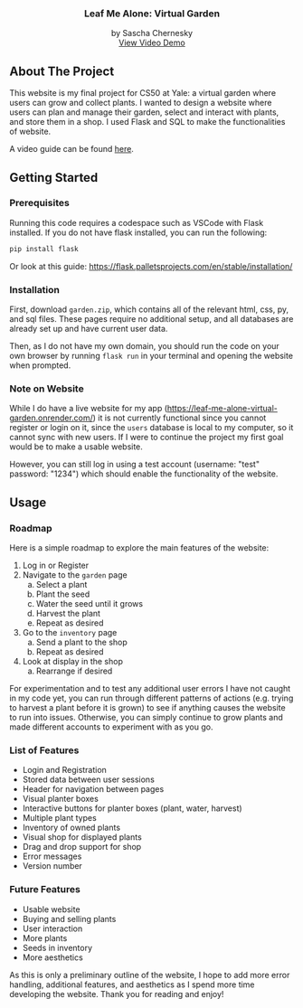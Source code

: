 <h3 align="center">Leaf Me Alone: Virtual Garden</h3>

  <p align="center">
    by Sascha Chernesky
    <br />
    <a href="https://youtu.be/CHeysu_nVqY">View Video Demo</a>
  </p>
</div>

## About The Project

This website is my final project for CS50 at Yale: a virtual garden where users can grow and collect plants. I wanted to design a website where users can plan and manage their garden, select and interact with plants, and store them in a shop. I used Flask and SQL to make the functionalities of website.

A video guide can be found [here](https://youtu.be/CHeysu_nVqY).

## Getting Started

### Prerequisites

Running this code requires a codespace such as VSCode with Flask installed. If you do not have flask installed, you can run the following:
  ```sh
  pip install flask
  ```

Or look at this guide: https://flask.palletsprojects.com/en/stable/installation/

### Installation

First, download `garden.zip`, which contains all of the relevant html, css, py, and sql files. These pages require no additional setup, and all databases are already set up and have current user data.

Then, as I do not have my own domain, you should run the code on your own browser by running `flask run` in your terminal and opening the website when prompted.

### Note on Website

While I do have a live website for my app (https://leaf-me-alone-virtual-garden.onrender.com/) it is not currently functional since you cannot register or login on it, since the `users` database is local to my computer, so it cannot sync with new users. If I were to continue the project my first goal would be to make a usable website.

However, you can still log in using a test account (username: "test" password: "1234") which should enable the functionality of the website.

## Usage

### Roadmap

Here is a simple roadmap to explore the main features of the website:

<ol>
    <li>Log in or Register</li>
    <li>Navigate to the <code>garden</code> page
        <ol type="a">
            <li>Select a plant</li>
            <li>Plant the seed</li>
            <li>Water the seed until it grows</li>
            <li>Harvest the plant</li>
            <li>Repeat as desired</li>
        </ol>
    </li>
    <li>Go to the <code>inventory</code> page
        <ol type="a">
            <li>Send a plant to the shop</li>
            <li>Repeat as desired</li>
        </ol>
    </li>
    <li>Look at display in the shop
        <ol type="a">
            <li>Rearrange if desired</li>
        </ol>
    </li>
    
</ol>

For experimentation and to test any additional user errors I have not caught in my code yet, you can run through different patterns of actions (e.g. trying to harvest a plant before it is grown) to see if anything causes the website to run into issues. Otherwise, you can simply continue to grow plants and made different accounts to experiment with as you go.

### List of Features

* Login and Registration
* Stored data between user sessions
* Header for navigation between pages
* Visual planter boxes
* Interactive buttons for planter boxes (plant, water, harvest)
* Multiple plant types
* Inventory of owned plants
* Visual shop for displayed plants
* Drag and drop support for shop
* Error messages
* Version number

### Future Features

* Usable website
* Buying and selling plants
* User interaction
* More plants
* Seeds in inventory
* More aesthetics

As this is only a preliminary outline of the website, I hope to add more error handling, additional features, and aesthetics as I spend more time developing the website. Thank you for reading and enjoy!